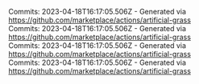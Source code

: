 Commits: 2023-04-18T16:17:05.506Z - Generated via https://github.com/marketplace/actions/artificial-grass
<br>
Commits: 2023-04-18T16:17:05.506Z - Generated via https://github.com/marketplace/actions/artificial-grass
<br>
Commits: 2023-04-18T16:17:05.506Z - Generated via https://github.com/marketplace/actions/artificial-grass
<br>
Commits: 2023-04-18T16:17:05.506Z - Generated via https://github.com/marketplace/actions/artificial-grass
<br>
